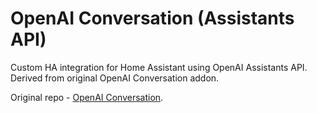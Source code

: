 # OpenAI Conversation (Assistants API)

Custom HA integration for Home Assistant using OpenAI Assistants API. Derived from original OpenAI Conversation addon.

Original repo - [OpenAI Conversation](https://www.home-assistant.io/integrations/openai_conversation/).

